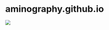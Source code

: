 # aminography.github.io

![](https://bintray.com/aminography/maven/EditTextInterceptor/_latestVersion)
